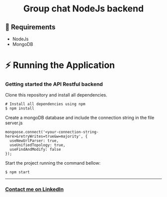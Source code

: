 <h1 align="center">Group chat NodeJs backend</h1>

## :electric_plug: Requirements

- NodeJs
- MongoDB

# :zap: Running the Application
### Getting started the API Restful backend

Clone this repository and install all dependencies.

```shell
# Install all dependencies using npm
$ npm install
```

Create a mongoDB database and include the connection string in the file server.js

```
mongoose.connect('<your-connection-string-here>&retryWrites=true&w=majority', {
  useNewUrlParser: true,
  useUnifiedTopology: true,
  useFindAndModify: false
});

```

Start the project running the command bellow:

```shell
$ npm start
```

<hr />

### <a href="http://linkedin.com/in/danielfelipeklotz">Contact me on LinkedIn</a>
